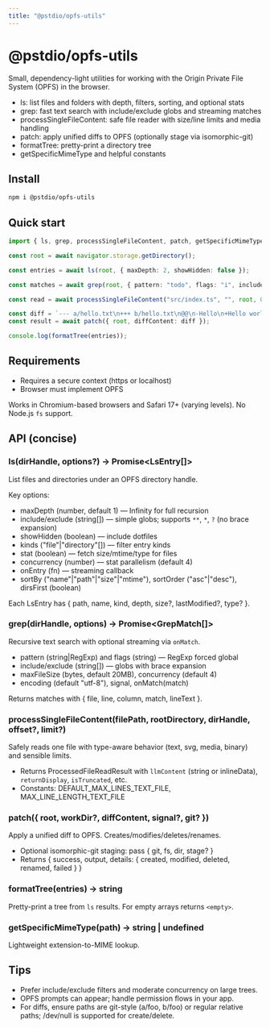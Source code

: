 ```yaml
---
title: "@pstdio/opfs-utils"
---
```


# @pstdio/opfs-utils

Small, dependency-light utilities for working with the Origin Private File System (OPFS) in the browser.

- ls: list files and folders with depth, filters, sorting, and optional stats
- grep: fast text search with include/exclude globs and streaming matches
- processSingleFileContent: safe file reader with size/line limits and media handling
- patch: apply unified diffs to OPFS (optionally stage via isomorphic-git)
- formatTree: pretty-print a directory tree
- getSpecificMimeType and helpful constants

## Install

```bash
npm i @pstdio/opfs-utils
```

## Quick start

```ts
import { ls, grep, processSingleFileContent, patch, getSpecificMimeType, formatTree } from "@pstdio/opfs-utils";

const root = await navigator.storage.getDirectory();

const entries = await ls(root, { maxDepth: 2, showHidden: false });

const matches = await grep(root, { pattern: "todo", flags: "i", include: ["**/*.ts", "**/*.md"] });

const read = await processSingleFileContent("src/index.ts", "", root, 0, 200);

const diff = `--- a/hello.txt\n+++ b/hello.txt\n@@\n-Hello\n+Hello world\n`;
const result = await patch({ root, diffContent: diff });

console.log(formatTree(entries));
```

## Requirements

- Requires a secure context (https or localhost)
- Browser must implement OPFS

Works in Chromium-based browsers and Safari 17+ (varying levels). No Node.js `fs` support.

## API (concise)

### ls(dirHandle, options?) → Promise<LsEntry[]>

List files and directories under an OPFS directory handle.

Key options:

- maxDepth (number, default 1) — Infinity for full recursion
- include/exclude (string[]) — simple globs; supports `**`, `*`, `?` (no brace expansion)
- showHidden (boolean) — include dotfiles
- kinds ("file"|"directory"[]) — filter entry kinds
- stat (boolean) — fetch size/mtime/type for files
- concurrency (number) — stat parallelism (default 4)
- onEntry (fn) — streaming callback
- sortBy ("name"|"path"|"size"|"mtime"), sortOrder ("asc"|"desc"), dirsFirst (boolean)

Each LsEntry has { path, name, kind, depth, size?, lastModified?, type? }.

### grep(dirHandle, options) → Promise<GrepMatch[]>

Recursive text search with optional streaming via `onMatch`.

- pattern (string|RegExp) and flags (string) — RegExp forced global
- include/exclude (string[]) — globs with brace expansion
- maxFileSize (bytes, default 20MB), concurrency (default 4)
- encoding (default "utf-8"), signal, onMatch(match)

Returns matches with { file, line, column, match, lineText }.

### processSingleFileContent(filePath, rootDirectory, dirHandle, offset?, limit?)

Safely reads one file with type-aware behavior (text, svg, media, binary) and sensible limits.

- Returns ProcessedFileReadResult with `llmContent` (string or inlineData), `returnDisplay`, `isTruncated`, etc.
- Constants: DEFAULT_MAX_LINES_TEXT_FILE, MAX_LINE_LENGTH_TEXT_FILE

### patch({ root, workDir?, diffContent, signal?, git? })

Apply a unified diff to OPFS. Creates/modifies/deletes/renames.

- Optional isomorphic-git staging: pass { git, fs, dir, stage? }
- Returns { success, output, details: { created, modified, deleted, renamed, failed } }

### formatTree(entries) → string

Pretty-print a tree from `ls` results. For empty arrays returns `<empty>`.

### getSpecificMimeType(path) → string | undefined

Lightweight extension-to-MIME lookup.

## Tips

- Prefer include/exclude filters and moderate concurrency on large trees.
- OPFS prompts can appear; handle permission flows in your app.
- For diffs, ensure paths are git-style (a/foo, b/foo) or regular relative paths; /dev/null is supported for create/delete.
